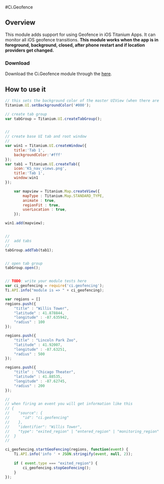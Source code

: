 #Ci.Geofence

## Overview

This module adds support for using Geofence in iOS Titanium Apps.
It can monitor all iOS geofence transitions.
**This module works when the app is in foreground, background, closed, after phone restart and if location providers get changed.**

### Download

Download the Ci.Geofence module through the [here](https://github.com/deckameron/Ti.Android.Geofence/blob/master/android/dist/ti.android.geofence-1.0.zip).

## How to use it
```javascript
// this sets the background color of the master UIView (when there are no windows/tab groups on it)
Titanium.UI.setBackgroundColor('#000');

// create tab group
var tabGroup = Titanium.UI.createTabGroup();


//
// create base UI tab and root window
//
var win1 = Titanium.UI.createWindow({  
    title:'Tab 1',
    backgroundColor:'#fff'
});
var tab1 = Titanium.UI.createTab({  
    icon:'KS_nav_views.png',
    title:'Tab 1',
    window:win1
});

    var mapview = Titanium.Map.createView({
        mapType : Titanium.Map.STANDARD_TYPE,
        animate : true,
        regionFit : true,
        userLocation : true,
    });

win1.add(mapview);


//
//  add tabs
//
tabGroup.addTab(tab1);   


// open tab group
tabGroup.open();


// TODO: write your module tests here
var ci_geofencing = require('ci.geofencing');
Ti.API.info("module is => " + ci_geofencing);

var regions = []
regions.push({
	"title" : "Willis Tower",
	"latitude" : 41.878844,
	"longitude" : -87.635942,
	"radius" : 100
});

regions.push({
	"title" : "Lincoln Park Zoo",
	"latitude" : 41.92007,
	"longitude" : -87.63251,
	"radius" : 500
});

regions.push({
	"title" : "Chicago Theater",
	"latitude" : 41.88535,
	"longitude" : -87.62745,
	"radius" : 200
});

//
// when firing an event you will get information like this
// {
//    "source": {
//      "id": "ci.geofencing"
//    },
//    "identifier": "Willis Tower",
//    "type": "exited_region" | "entered_region" | "monitoring_region"
//  }
//

ci_geofencing.startGeoFencing(regions, function(event) {
	Ti.API.info('info ' + JSON.stringify(event, null, 2));
	
	if ( event.type === "exited_region") {
		ci_geofencing.stopGeoFencing();
	}
});
```

